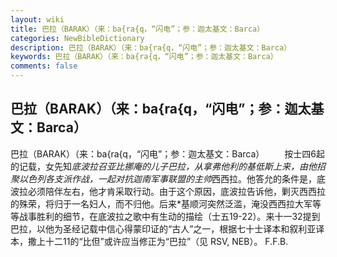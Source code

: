 ```yaml
---
layout: wiki
title: 巴拉（BARAK）（来：ba{ra{q，“闪电”；参：迦太基文：Barca）
categories: NewBibleDictionary
description: 巴拉（BARAK）（来：ba{ra{q，“闪电”；参：迦太基文：Barca）
keywords: 巴拉（BARAK）（来：ba{ra{q，“闪电”；参：迦太基文：Barca）
comments: false
---
```


## 巴拉（BARAK）（来：ba{ra{q，“闪电”；参：迦太基文：Barca）



巴拉（BARAK）（来：ba{ra{q，“闪电”；参：迦太基文：Barca）
　　按士四6起的记载，女先知*底波拉召亚比挪庵的儿子巴拉，从拿弗他利的基低斯上来，由他招聚以色列各支派作战，一起对抗迦南军事联盟的主帅*西西拉。他答允的条件是，底波拉必须陪伴左右，他才肯采取行动。由于这个原因，底波拉告诉他，剿灭西西拉的殊荣，将归于一名妇人，而不归他。后来*基顺河突然泛滥，淹没西西拉大军等等战事胜利的细节，在底波拉之歌中有生动的描绘（士五19-22）。来十一32提到巴拉，以他为圣经记载中信心得蒙印证的“古人”之一，根据七十士译本和叙利亚译本，撒上十二11的“比但”或许应当修正为“巴拉”（见 RSV, NEB）。
F.F.B.



